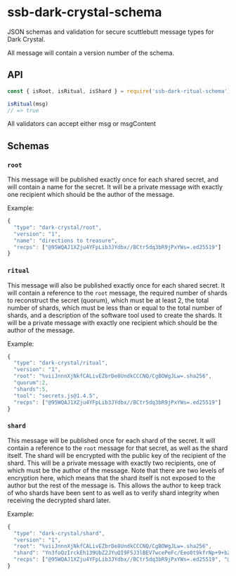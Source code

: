 # ssb-dark-crystal-schema

JSON schemas and validation for secure scuttlebutt message types for Dark Crystal.  

All message will contain a version number of the schema.

## API

```js
const { isRoot, isRitual, isShard } = require('ssb-dark-ritual-schema')

isRitual(msg)
// => true
```

All validators can accept either msg or msgContent

## Schemas

### `root`

This message will be published exactly once for each shared secret, and will contain a name for the secret.  It will be a private message with exactly one recipient which should be the author of the message. 

Example:

```js
{
  "type": "dark-crystal/root",
  "version": "1",
  "name": "directions to treasure",
  "recps": ["@95WQAJ1XZju4YFpLib3JYdbx//BCtr5dq3bR9jPxYWs=.ed25519"]
}
```

### `ritual`

This message will also be published exactly once for each shared secret.  It will contain a reference to the `root` message, the required number of shards to reconstruct the secret (quorum), which must be at least 2, the total number of shards, which must be less than or equal to the total number of shards, and a description of the software tool used to create the shards.  It will be a private message with exactly one recipient which should be the author of the message.

Example:


```js
{
  "type": "dark-crystal/ritual",
  "version": "1",
  "root": "%viiJnnnXjNkfCALivEZbrDe8UndkCCCNQ/CgBOWgJLw=.sha256",
  "quorum":2,
  "shards":5,
  "tool": "secrets.js@1.4.5",
  "recps": ["@95WQAJ1XZju4YFpLib3JYdbx//BCtr5dq3bR9jPxYWs=.ed25519"]
}

```
### `shard`

This message will be published once for each shard of the secret.  It will contain a reference to the `root` message for that secret, as well as the shard itself.  The shard will be encrypted with the public key of the recipient of the shard.  This will be a private message with exactly two recipients, one of which must be the author of the message.  Note that there are two levels of encryption here, which means that the shard itself is not exposed to the author but the rest of the message is.  This allows the author to keep track of who shards have been sent to as well as to verify shard integrity when receiving the decrypted shard later. 

Example:

```js
{
  "type": "dark-crystal/shard",
  "version": "1",
  "root": "%viiJnnnXjNkfCALivEZbrDe8UndkCCCNQ/CgBOWgJLw=.sha256",
  "shard": "Yn3foQzIrckEh139UbZ2JYuQI9FSJ3lBEV7wcePeFc/Eeo0t9kfrNp+9+bZio76RTJOM7pVEo1AUJFFupGStwNHtXmcQ9msnvnvR1RW5qLxX3luNMe+m45jcDLDCwPU237TJFIqYbUbd/DeI3YFiFH+AMU8XAPTV9scukFMVSTDrr/Li6fI=.box",
  "recps": ["@95WQAJ1XZju4YFpLib3JYdbx//BCtr5dq3bR9jPxYWs=.ed25519", "@95WQAJ1XZju4YFpLib3JYdbx//BCtr5dq3bR9jPxYWs=.ed25519"]
}
```


